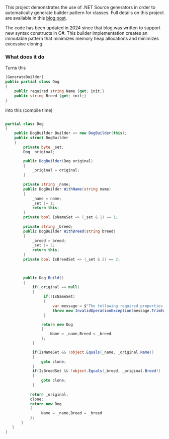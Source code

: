 This project demonstrates the use of .NET Source generators in order to automatically generate builder pattern for classes. Full details on this project are available in this [blog post](https://stakhov.pro/code-generation-with-net-5-builder-pattern/). 

The code has been updated in 2024 since that blog was written to support new syntax constructs in C#. This builder implementation creates an immutable pattern that minimizes memory heap allocations and minimizes excessive cloning.

### What does it do

Turns this

```c#
[GenerateBuilder]
public partial class Dog
{
    public required string Name {get; init;}
    public string Breed {get; init;}
}
```

into this (compile time)

```c#

partial class Dog
{
    public DogBuilder Builder => new DogBuilder(this);
    public struct DogBuilder
    {
        private byte _set;
        Dog _original;

        public DogBuilder(Dog original)
        {
            _original = original;
        }
        
        private string _name;
        public DogBuilder WithName(string name)
        {
            _name = name;
            _set |= 1;
            return this;
        }
        private bool IsNameSet => (_set & 1) == 1;
        
        private string _breed;
        public DogBuilder WithBreed(string breed)
        {
            _breed = breed;
            _set |= 2;
            return this;
        }
        private bool IsBreedSet => (_set & 2) == 2;
        
        

        public Dog Build()
        {
            if(_original == null)
            {
                 if(!IsNameSet)
                 {
                     var message = $"The following required properties have not been set: {(!IsNameSet ? "Name" : "")}, ";
                     throw new InvalidOperationException(message.TrimEnd(',',' '));
                 }

                return new Dog
                {
                    Name = _name,Breed = _breed
                };
            }

            if(IsNameSet && !object.Equals(_name, _original.Name))
            {
                goto clone;
            }
            if(IsBreedSet && !object.Equals(_breed, _original.Breed))
            {
                goto clone;
            }
            
           return _original;
           clone:
           return new Dog
           {
                Name = _name,Breed = _breed
           };
       }
   }
}

```





